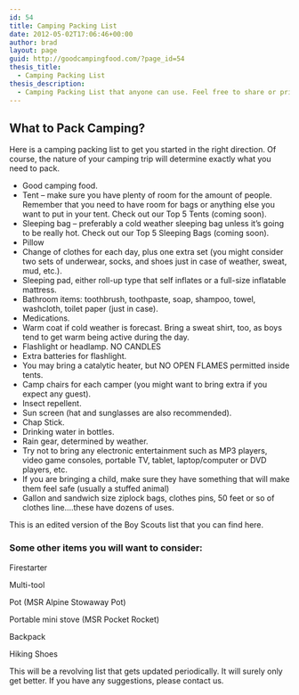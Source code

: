 ```yaml
---
id: 54
title: Camping Packing List
date: 2012-05-02T17:06:46+00:00
author: brad
layout: page
guid: http://goodcampingfood.com/?page_id=54
thesis_title:
  - Camping Packing List
thesis_description:
  - Camping Packing List that anyone can use. Feel free to share or print out.
---
```

## What to Pack Camping?

Here is a camping packing list to get you started in the right direction. Of course, the nature of your camping trip will determine exactly what you need to pack.

  * Good camping food.
  * Tent &#8211; make sure you have plenty of room for the amount of people. Remember that you need to have room for bags or anything else you want to put in your tent. Check out our Top 5 Tents (coming soon).
  * Sleeping bag &#8211; preferably a cold weather sleeping bag unless it&#8217;s going to be really hot. Check out our Top 5 Sleeping Bags (coming soon).
  * Pillow
  * Change of clothes for each day, plus one extra set (you might consider two sets of underwear, socks, and shoes just in case of weather, sweat, mud, etc.).
  * Sleeping pad, either roll-up type that self inflates or a full-size inflatable mattress.
  * Bathroom items: toothbrush, toothpaste, soap, shampoo, towel, washcloth, toilet paper (just in case).
  * Medications.
  * Warm coat if cold weather is forecast. Bring a sweat shirt, too, as boys tend to get warm being active during the day.
  * Flashlight or headlamp. NO CANDLES
  * Extra batteries for flashlight.
  * You may bring a catalytic heater, but NO OPEN FLAMES permitted inside tents.
  * Camp chairs for each camper (you might want to bring extra if you expect any guest).
  * Insect repellent.
  * Sun screen (hat and sunglasses are also recommended).
  * Chap Stick.
  * Drinking water in bottles.
  * Rain gear, determined by weather.
  * Try not to bring any electronic entertainment such as MP3 players, video game consoles, portable TV, tablet, laptop/computer or DVD players, etc.
  * If you are bringing a child, make sure they have something that will make them feel safe (usually a stuffed animal)
  * Gallon and sandwich size ziplock bags, clothes pins, 50 feet or so of clothes line&#8230;.these have dozens of uses.

This is an edited version of the Boy Scouts list that you can find here.

### Some other items you will want to consider:

Firestarter

Multi-tool

Pot (MSR Alpine Stowaway Pot)

Portable mini stove (MSR Pocket Rocket)

Backpack

Hiking Shoes

This will be a revolving list that gets updated periodically. It will surely only get better. If you have any suggestions, please contact us.